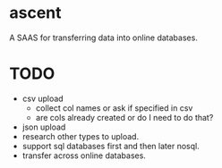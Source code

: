 # ascent
A SAAS for transferring data into online databases.

# TODO 
- csv upload
  - collect col names or ask if specified in csv
  - are cols already created or do I need to do that?
- json upload
- research other types to upload.
- support sql databases first and then later nosql.
- transfer across online databases.
